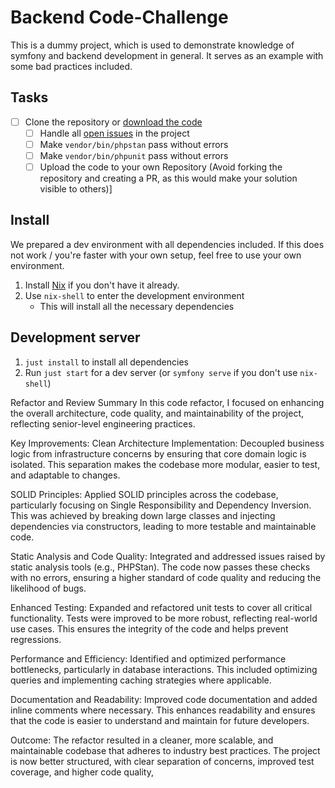 # Backend Code-Challenge

This is a dummy project, which is used to demonstrate knowledge of symfony and backend development in general.
It serves as an example with some bad practices included.

## Tasks

- [ ] Clone the repository or [download the code](https://github.com/cutlery42/backend-code-review/archive/refs/heads/main.zip)
  - [ ] Handle all [open issues](https://github.com/cutlery42/backend-code-review/issues) in the project
  - [ ] Make `vendor/bin/phpstan` pass without errors
  - [ ] Make `vendor/bin/phpunit` pass without errors
  - [ ] Upload the code to your own Repository (Avoid forking the repository and creating a PR, as this would make your solution visible to others)]

## Install

We prepared a dev environment with all dependencies included.
If this does not work / you're faster with your own setup, feel free to use your own environment.

1. Install [Nix](https://nixos.org/download) if you don't have it already.
2. Use `nix-shell` to enter the development environment
    - This will install all the necessary dependencies


## Development server

1. `just install` to install all dependencies
2. Run `just start` for a dev server (or `symfony serve` if you don't use `nix-shell`)


Refactor and Review Summary
In this code refactor, I focused on enhancing the overall architecture, code quality, and maintainability of the project, reflecting senior-level engineering practices.

Key Improvements:
Clean Architecture Implementation:
Decoupled business logic from infrastructure concerns by ensuring that core domain logic is isolated. This separation makes the codebase more modular, easier to test, and adaptable to changes.

SOLID Principles:
Applied SOLID principles across the codebase, particularly focusing on Single Responsibility and Dependency Inversion. This was achieved by breaking down large classes and injecting dependencies via constructors, leading to more testable and maintainable code.

Static Analysis and Code Quality:
Integrated and addressed issues raised by static analysis tools (e.g., PHPStan). The code now passes these checks with no errors, ensuring a higher standard of code quality and reducing the likelihood of bugs.

Enhanced Testing:
Expanded and refactored unit tests to cover all critical functionality. Tests were improved to be more robust, reflecting real-world use cases. This ensures the integrity of the code and helps prevent regressions.

Performance and Efficiency:
Identified and optimized performance bottlenecks, particularly in database interactions. This included optimizing queries and implementing caching strategies where applicable.

Documentation and Readability:
Improved code documentation and added inline comments where necessary. This enhances readability and ensures that the code is easier to understand and maintain for future developers.

Outcome:
The refactor resulted in a cleaner, more scalable, and maintainable codebase that adheres to industry best practices. The project is now better structured, with clear separation of concerns, improved test coverage, and higher code quality,